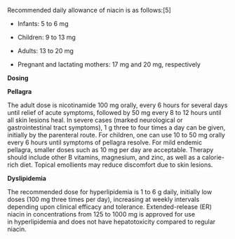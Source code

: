 Recommended daily allowance of niacin is as follows:[5]

- Infants: 5 to 6 mg

- Children: 9 to 13 mg

- Adults: 13 to 20 mg

- Pregnant and lactating mothers: 17 mg and 20 mg, respectively

**Dosing**

**Pellagra**

The adult dose is nicotinamide 100 mg orally, every 6 hours for several days until relief of acute symptoms, followed by 50 mg every 8 to 12 hours until all skin lesions heal. In severe cases (marked neurological or gastrointestinal tract symptoms), 1 g three to four times a day can be given, initially by the parenteral route. For children, one can use 10 to 50 mg orally every 6 hours until symptoms of pellagra resolve. For mild endemic pellagra, smaller doses such as 10 mg per day are acceptable. Therapy should include other B vitamins, magnesium, and zinc, as well as a calorie-rich diet. Topical emollients may reduce discomfort due to skin lesions.

**Dyslipidemia**

The recommended dose for hyperlipidemia is 1 to 6 g daily, initially low doses (100 mg three times per day), increasing at weekly intervals depending upon clinical efficacy and tolerance. Extended-release (ER) niacin in concentrations from 125 to 1000 mg is approved for use in hyperlipidemia and does not have hepatotoxicity compared to regular niacin.